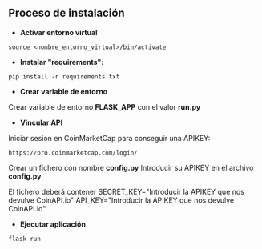 
## Proceso de instalación 

* **Activar entorno virtual**
```
source <nombre_entorno_virtual>/bin/activate
```

* **Instalar "requirements":**
```
pip install -r requirements.txt
```

* **Crear variable de entorno**

Crear variable de entorno **FLASK_APP** con el valor **run.py**

* **Vincular API**

Iniciar sesion en CoinMarketCap para conseguir una APIKEY:
```
https://pro.coinmarketcap.com/login/
```
Crear un fichero con nombre **config.py** 
Introducir su APIKEY en el archivo **config.py**

El fichero deberá contener 
SECRET_KEY="Introducir la APIKEY que nos devulve CoinAPI.io"
API_KEY="Introducir la APIKEY que nos devulve CoinAPI.io"

* **Ejecutar aplicación**
```
flask run
```